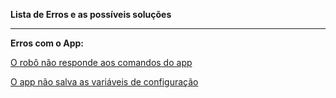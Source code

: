 **Lista de Erros e as possíveis soluções**

---

**Erros com o App:**
    
   [O robô não responde aos comandos do app](soluções/solução_app_irresponsivo.md)
   
   [O app não salva as variáveis de configuração](www.google.com.br)
